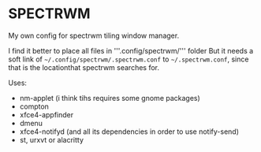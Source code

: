 # SPECTRWM

My own config for spectrwm tiling window manager.

I find it better to place all files in '''.config/spectrwm/''' folder
But it needs a soft link of ```~/.config/spectrwm/.spectrwm.conf``` to ```~/.spectrwm.conf```,
since that is the locationthat spectrwm searches for.

Uses:
- nm-applet (i think tihs requires some gnome packages)
- compton
- xfce4-appfinder
- dmenu
- xfce4-notifyd (and all its dependencies in order to use notify-send)
- st, urxvt or alacritty
